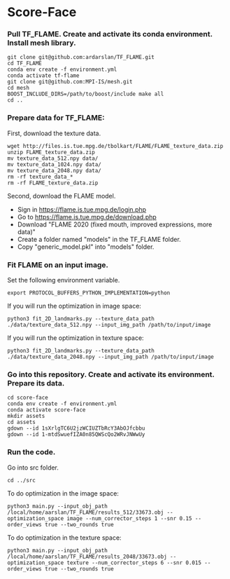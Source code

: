 # Score-Face

### Pull TF_FLAME. Create and activate its conda environment. Install mesh library.

```
git clone git@github.com:ardarslan/TF_FLAME.git
cd TF_FLAME
conda env create -f environment.yml
conda activate tf-flame
git clone git@github.com:MPI-IS/mesh.git
cd mesh
BOOST_INCLUDE_DIRS=/path/to/boost/include make all
cd ..
```

### Prepare data for TF_FLAME:

First, download the texture data.
```
wget http://files.is.tue.mpg.de/tbolkart/FLAME/FLAME_texture_data.zip
unzip FLAME_texture_data.zip
mv texture_data_512.npy data/
mv texture_data_1024.npy data/
mv texture_data_2048.npy data/
rm -rf texture_data_*
rm -rf FLAME_texture_data.zip
```

Second, download the FLAME model.
- Sign in https://flame.is.tue.mpg.de/login.php
- Go to https://flame.is.tue.mpg.de/download.php
- Download "FLAME 2020 (fixed mouth, improved expressions, more data)"
- Create a folder named "models" in the TF_FLAME folder.
- Copy "generic_model.pkl" into "models" folder.

### Fit FLAME on an input image.
Set the following environment variable.
```
export PROTOCOL_BUFFERS_PYTHON_IMPLEMENTATION=python
```

If you will run the optimization in image space:
```
python3 fit_2D_landmarks.py --texture_data_path ./data/texture_data_512.npy --input_img_path /path/to/input/image
```

If you will run the optimization in texture space:
```
python3 fit_2D_landmarks.py --texture_data_path ./data/texture_data_2048.npy --input_img_path /path/to/input/image
```

### Go into this repository. Create and activate its environment. Prepare its data.
```
cd score-face
conda env create -f environment.yml
conda activate score-face
mkdir assets
cd assets
gdown --id 1sXrlgTC6U2jzWCIUZTbRcY3AbOJfcbbu
gdown --id 1-mtdSwuefIZA0n85QWScQo2WRvJNWwUy
```

### Run the code.

Go into src folder.
```
cd ../src
```

To do optimization in the image space:
```
python3 main.py --input_obj_path /local/home/aarslan/TF_FLAME/results_512/33673.obj --optimization_space image --num_corrector_steps 1 --snr 0.15 --order_views true --two_rounds true
```

To do optimization in the texture space:
```
python3 main.py --input_obj_path /local/home/aarslan/TF_FLAME/results_2048/33673.obj --optimization_space texture --num_corrector_steps 6 --snr 0.015 --order_views true --two_rounds true
```
